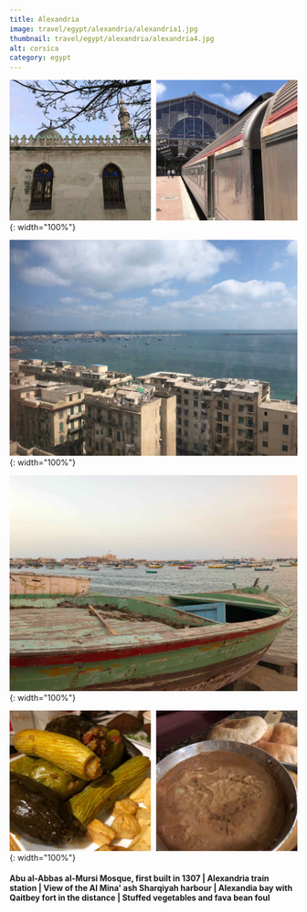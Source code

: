 ```yaml
---
title: Alexandria
image: travel/egypt/alexandria/alexandria1.jpg
thumbnail: travel/egypt/alexandria/alexandria4.jpg
alt: corsica
category: egypt
---
```


![mosque and train station](./assets/img/travel/egypt/alexandria/alexandria2.jpg){: width="100%"}

![sea view with buildings](./assets/img/travel/egypt/alexandria/alexandria3.jpg){: width="100%"}

![sea with boats](./assets/img/travel/egypt/alexandria/alexandria4.jpg){: width="100%"}

![stuffed vegetables and bean paste](./assets/img/travel/egypt/alexandria/alexandria5.jpg){: width="100%"}

#### Abu al-Abbas al-Mursi Mosque, first built in 1307 | Alexandria train station | View of the Al Mina' ash Sharqiyah harbour | Alexandia bay with Qaitbey fort in the distance | Stuffed vegetables and fava bean foul
